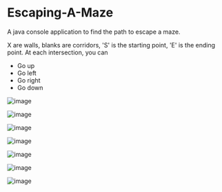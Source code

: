 # Escaping-A-Maze
A java console application to find the path to escape a maze.

X are walls, blanks are corridors, 'S' is the starting point, 'E' is the ending point. At each intersection, you can
- Go up
- Go left
- Go right
- Go down

![image](https://user-images.githubusercontent.com/65067887/215109655-09b68ef6-cb0f-401d-8072-e8c8ba010db4.png)

![image](https://user-images.githubusercontent.com/65067887/215109708-e9d20f03-be5d-4bda-9b65-32e16fec952c.png)

![image](https://user-images.githubusercontent.com/65067887/215109782-961aa165-4e41-422e-978e-0e74fb58b82b.png)

![image](https://user-images.githubusercontent.com/65067887/215109826-cad81339-5411-40b7-a1e2-9ae32f2997b6.png)

![image](https://user-images.githubusercontent.com/65067887/215109864-dc0daf53-5351-4a7d-bf94-3764e9e4e21d.png)

![image](https://user-images.githubusercontent.com/65067887/215109945-c7dedb81-9b5a-4d27-96ff-e0c233c13021.png)

![image](https://user-images.githubusercontent.com/65067887/215110032-885f2d50-be05-48fe-99e2-46ac43d2d12c.png)
